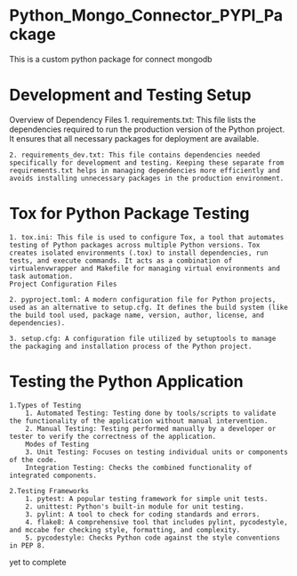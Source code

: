 # Python_Mongo_Connector_PYPI_Package
This is a custom python package for connect mongodb


# Development and Testing Setup
Overview of Dependency Files
    1. requirements.txt: This file lists the dependencies required to run the production version of the Python project. It ensures that all necessary packages for deployment are available.

    2. requirements_dev.txt: This file contains dependencies needed specifically for development and testing. Keeping these separate from requirements.txt helps in managing dependencies more efficiently and avoids installing unnecessary packages in the production environment.

# Tox for Python Package Testing
    1. tox.ini: This file is used to configure Tox, a tool that automates testing of Python packages across multiple Python versions. Tox creates isolated environments (.tox) to install dependencies, run tests, and execute commands. It acts as a combination of virtualenvwrapper and Makefile for managing virtual environments and task automation.
    Project Configuration Files

    2. pyproject.toml: A modern configuration file for Python projects, used as an alternative to setup.cfg. It defines the build system (like the build tool used, package name, version, author, license, and dependencies).

    3. setup.cfg: A configuration file utilized by setuptools to manage the packaging and installation process of the Python project.

# Testing the Python Application
    1.Types of Testing
        1. Automated Testing: Testing done by tools/scripts to validate the functionality of the application without manual intervention.
        2. Manual Testing: Testing performed manually by a developer or tester to verify the correctness of the application.
        Modes of Testing
        3. Unit Testing: Focuses on testing individual units or components of the code.
        Integration Testing: Checks the combined functionality of integrated components.

    2.Testing Frameworks
        1. pytest: A popular testing framework for simple unit tests.
        2. unittest: Python's built-in module for unit testing.
        3. pylint: A tool to check for coding standards and errors.
        4. flake8: A comprehensive tool that includes pylint, pycodestyle, and mccabe for checking style, formatting, and complexity.
        5. pycodestyle: Checks Python code against the style conventions in PEP 8.
yet to complete 
